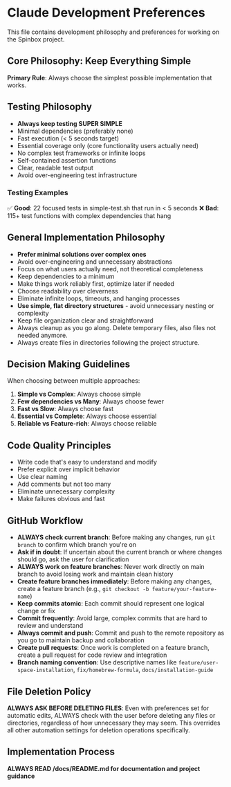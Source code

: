 # Claude Development Preferences

This file contains development philosophy and preferences for working on the Spinbox project.

## Core Philosophy: Keep Everything Simple

**Primary Rule**: Always choose the simplest possible implementation that works.

## Testing Philosophy

- **Always keep testing SUPER SIMPLE**
- Minimal dependencies (preferably none)
- Fast execution (< 5 seconds target)
- Essential coverage only (core functionality users actually need)
- No complex test frameworks or infinite loops
- Self-contained assertion functions
- Clear, readable test output
- Avoid over-engineering test infrastructure

### Testing Examples
✅ **Good**: 22 focused tests in simple-test.sh that run in < 5 seconds
❌ **Bad**: 115+ test functions with complex dependencies that hang

## General Implementation Philosophy

- **Prefer minimal solutions over complex ones**
- Avoid over-engineering and unnecessary abstractions
- Focus on what users actually need, not theoretical completeness
- Keep dependencies to a minimum
- Make things work reliably first, optimize later if needed
- Choose readability over cleverness
- Eliminate infinite loops, timeouts, and hanging processes
- **Use simple, flat directory structures** - avoid unnecessary nesting or complexity
- Keep file organization clear and straightforward
- Always cleanup as you go along. Delete temporary files, also files not needed anymore.
- Always create files in directories following the project structure. 

## Decision Making Guidelines

When choosing between multiple approaches:
1. **Simple vs Complex**: Always choose simple
2. **Few dependencies vs Many**: Always choose fewer
3. **Fast vs Slow**: Always choose fast
4. **Essential vs Complete**: Always choose essential
5. **Reliable vs Feature-rich**: Always choose reliable

## Code Quality Principles

- Write code that's easy to understand and modify
- Prefer explicit over implicit behavior
- Use clear naming
- Add comments but not too many
- Eliminate unnecessary complexity
- Make failures obvious and fast

## GitHub Workflow

- **ALWAYS check current branch**: Before making any changes, run `git branch` to confirm which branch you're on
- **Ask if in doubt**: If uncertain about the current branch or where changes should go, ask the user for clarification
- **ALWAYS work on feature branches**: Never work directly on main branch to avoid losing work and maintain clean history
- **Create feature branches immediately**: Before making any changes, create a feature branch (e.g., `git checkout -b feature/your-feature-name`)
- **Keep commits atomic**: Each commit should represent one logical change or fix
- **Commit frequently**: Avoid large, complex commits that are hard to review and understand
- **Always commit and push**: Commit and push to the remote repository as you go to maintain backup and collaboration
- **Create pull requests**: Once work is completed on a feature branch, create a pull request for code review and integration
- **Branch naming convention**: Use descriptive names like `feature/user-space-installation`, `fix/homebrew-formula`, `docs/installation-guide`

## File Deletion Policy

**ALWAYS ASK BEFORE DELETING FILES**: Even with preferences set for automatic edits, ALWAYS check with the user before deleting any files or directories, regardless of how unnecessary they may seem. This overrides all other automation settings for deletion operations specifically.

## Implementation Process
**ALWAYS READ /docs/README.md for documentation and project guidance**
